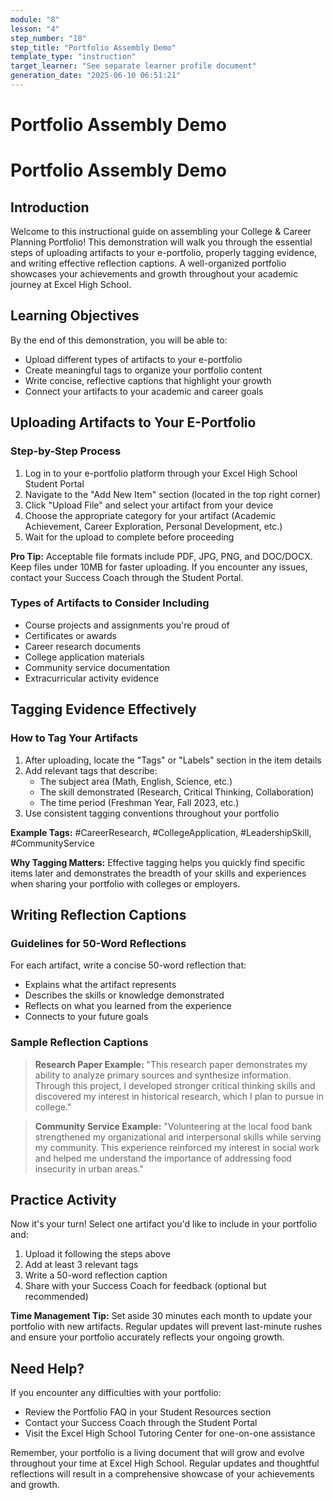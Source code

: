 ```yaml
---
module: "8"
lesson: "4"
step_number: "18"
step_title: "Portfolio Assembly Demo"
template_type: "instruction"
target_learner: "See separate learner profile document"
generation_date: "2025-06-10 06:51:21"
---
```


# Portfolio Assembly Demo

# Portfolio Assembly Demo

## Introduction
Welcome to this instructional guide on assembling your College & Career Planning Portfolio! This demonstration will walk you through the essential steps of uploading artifacts to your e-portfolio, properly tagging evidence, and writing effective reflection captions. A well-organized portfolio showcases your achievements and growth throughout your academic journey at Excel High School.

## Learning Objectives
By the end of this demonstration, you will be able to:
- Upload different types of artifacts to your e-portfolio
- Create meaningful tags to organize your portfolio content
- Write concise, reflective captions that highlight your growth
- Connect your artifacts to your academic and career goals

## Uploading Artifacts to Your E-Portfolio

### Step-by-Step Process
1. Log in to your e-portfolio platform through your Excel High School Student Portal
2. Navigate to the "Add New Item" section (located in the top right corner)
3. Click "Upload File" and select your artifact from your device
4. Choose the appropriate category for your artifact (Academic Achievement, Career Exploration, Personal Development, etc.)
5. Wait for the upload to complete before proceeding

**Pro Tip:** Acceptable file formats include PDF, JPG, PNG, and DOC/DOCX. Keep files under 10MB for faster uploading. If you encounter any issues, contact your Success Coach through the Student Portal.

### Types of Artifacts to Consider Including
- Course projects and assignments you're proud of
- Certificates or awards
- Career research documents
- College application materials
- Community service documentation
- Extracurricular activity evidence

## Tagging Evidence Effectively

### How to Tag Your Artifacts
1. After uploading, locate the "Tags" or "Labels" section in the item details
2. Add relevant tags that describe:
   - The subject area (Math, English, Science, etc.)
   - The skill demonstrated (Research, Critical Thinking, Collaboration)
   - The time period (Freshman Year, Fall 2023, etc.)
3. Use consistent tagging conventions throughout your portfolio

**Example Tags:** #CareerResearch, #CollegeApplication, #LeadershipSkill, #CommunityService

**Why Tagging Matters:** Effective tagging helps you quickly find specific items later and demonstrates the breadth of your skills and experiences when sharing your portfolio with colleges or employers.

## Writing Reflection Captions

### Guidelines for 50-Word Reflections
For each artifact, write a concise 50-word reflection that:
- Explains what the artifact represents
- Describes the skills or knowledge demonstrated
- Reflects on what you learned from the experience
- Connects to your future goals

### Sample Reflection Captions
> **Research Paper Example:** "This research paper demonstrates my ability to analyze primary sources and synthesize information. Through this project, I developed stronger critical thinking skills and discovered my interest in historical research, which I plan to pursue in college."

> **Community Service Example:** "Volunteering at the local food bank strengthened my organizational and interpersonal skills while serving my community. This experience reinforced my interest in social work and helped me understand the importance of addressing food insecurity in urban areas."

## Practice Activity
Now it's your turn! Select one artifact you'd like to include in your portfolio and:
1. Upload it following the steps above
2. Add at least 3 relevant tags
3. Write a 50-word reflection caption
4. Share with your Success Coach for feedback (optional but recommended)

**Time Management Tip:** Set aside 30 minutes each month to update your portfolio with new artifacts. Regular updates will prevent last-minute rushes and ensure your portfolio accurately reflects your ongoing growth.

## Need Help?
If you encounter any difficulties with your portfolio:
- Review the Portfolio FAQ in your Student Resources section
- Contact your Success Coach through the Student Portal
- Visit the Excel High School Tutoring Center for one-on-one assistance

Remember, your portfolio is a living document that will grow and evolve throughout your time at Excel High School. Regular updates and thoughtful reflections will result in a comprehensive showcase of your achievements and growth.